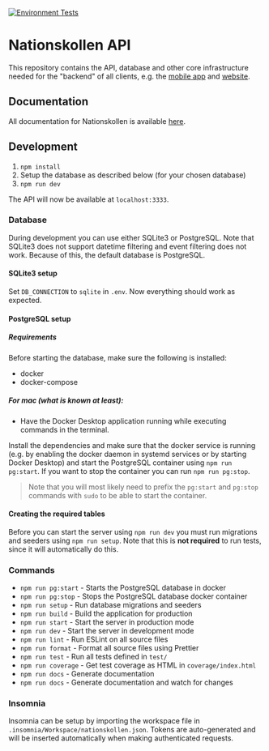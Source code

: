 [![Environment Tests](https://github.com/dsp-krabby/server/actions/workflows/CI-Tests.yml/badge.svg?branch=main)](https://github.com/dsp-krabby/server/actions/workflows/CI-Tests.yml)

# Nationskollen API
This repository contains the API, database and other core infrastructure needed
for the "backend" of all clients, e.g. the [mobile app](https://github.com/dsp-krabby/mobile)
and [website](https://github.com/dsp-krabby/web).

## Documentation
All documentation for Nationskollen is available [here](https://github.com/dsp-krabby/docs).

## Development
1. `npm install`
2. Setup the database as described below (for your chosen database)
3. `npm run dev`

The API will now be available at `localhost:3333`.

### Database
During development you can use either SQLite3 or PostgreSQL. Note that SQLite3
does not support datetime filtering and event filtering does not work. Because
of this, the default database is PostgreSQL.

#### SQLite3 setup
Set `DB_CONNECTION` to `sqlite` in `.env`. Now everything should work as
expected.

#### PostgreSQL setup
##### Requirements
Before starting the database, make sure the following is installed:
- docker
- docker-compose

##### For mac (what is known at least):
* Have the Docker Desktop application running while executing commands in the terminal.

Install the dependencies and make sure that the docker service is running (e.g.
by enabling the docker daemon in systemd services or by starting Docker Desktop)
and start the PostgreSQL container using `npm run pg:start`.
If you want to stop the container you can run `npm run pg:stop`.

> Note that you will most likely need to prefix the `pg:start` and `pg:stop`
commands with `sudo` to be able to start the container.

#### Creating the required tables
Before you can start the server using `npm run dev` you must run migrations and
seeders using `npm run setup`. Note that this is **not required** to run tests,
since it will automatically do this.

### Commands
* `npm run pg:start` - Starts the PostgreSQL database in docker
* `npm run pg:stop` - Stops the PostgreSQL database docker container
* `npm run setup` - Run database migrations and seeders
* `npm run build` - Build the application for production
* `npm run start` - Start the server in production mode
* `npm run dev` - Start the server in development mode
* `npm run lint` - Run ESLint on all source files
* `npm run format` - Format all source files using Prettier
* `npm run test` - Run all tests defined in `test/`
* `npm run coverage` - Get test coverage as HTML in `coverage/index.html`
* `npm run docs` - Generate documentation
* `npm run docs` - Generate documentation and watch for changes

### Insomnia
Insomnia can be setup by importing the workspace file in
`.insomnia/Workspace/nationskollen.json`. Tokens are auto-generated and will be
inserted automatically when making authenticated requests.
